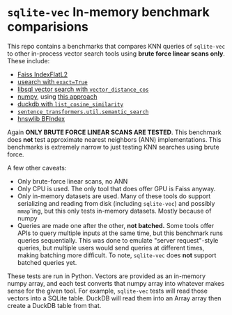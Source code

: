 # `sqlite-vec` In-memory benchmark comparisions

This repo contains a benchmarks that compares KNN queries of `sqlite-vec` to other in-process vector search tools using **brute force linear scans only**. These include:


- [Faiss IndexFlatL2](https://faiss.ai/)
- [usearch with `exact=True`](https://github.com/unum-cloud/usearch)
- [libsql vector search with `vector_distance_cos`](https://turso.tech/vector)
- [numpy](https://numpy.org/), using [this approach](https://github.com/EthanRosenthal/nn-vs-ann)
- [duckdb with `list_cosine_similarity`](https://duckdb.org/docs/sql/functions/nested.html#list_cosine_similaritylist1-list2)
- [`sentence_transformers.util.semantic_search`](https://sbert.net/docs/package_reference/util.html#sentence_transformers.util.semantic_search)
- [hnswlib BFIndex](https://github.com/nmslib/hnswlib/blob/c1b9b79af3d10c6ee7b5d0afa1ce851ae975254c/TESTING_RECALL.md?plain=1#L8)


Again **ONLY BRUTE FORCE LINEAR SCANS ARE TESTED**. This benchmark does **not** test approximate nearest neighbors (ANN) implementations. This benchmarks is extremely narrow to just testing KNN searches using brute force.

A few other caveats:

- Only brute-force linear scans, no ANN
- Only CPU is used. The only tool that does offer GPU is Faiss anyway.
- Only in-memory datasets are used. Many of these tools do support serializing and reading from disk (including `sqlite-vec`) and possibly `mmap`'ing, but this only tests in-memory datasets. Mostly because of numpy
- Queries are made one after the other, **not batched.** Some tools offer APIs to query multiple inputs at the same time, but this benchmark runs queries sequentially. This was done to emulate "server request"-style queries, but multiple users would send queries at different times, making batching more difficult. To note, `sqlite-vec` does **not** support batched queries yet.


These tests are run in Python. Vectors are provided as an in-memory numpy array, and each test converts that numpy array into whatever makes sense for the given tool. For example, `sqlite-vec` tests will read those vectors into a SQLite table. DuckDB will read them into an Array array then create a DuckDB table from that.

